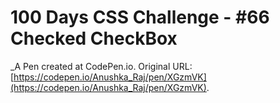 # 100 Days CSS Challenge - #66 Checked CheckBox
 _A Pen created at CodePen.io. Original URL: [https://codepen.io/Anushka_Raj/pen/XGzmVK](https://codepen.io/Anushka_Raj/pen/XGzmVK).

 